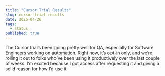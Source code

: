 ```yaml
---
title: "Cursor Trial Results"
slug: cursor-trial-results
date: 2025-04-26
tags:
  - status
published: true
---
```

The Cursor trial’s been going pretty well for QA, especially for Software Engineers working on automation. Right now, it’s opt-in only, and we’re rolling it out to folks who’ve been using it productively over the last couple of weeks. I’m excited because I got access after requesting it and giving a solid reason for how I’d use it.